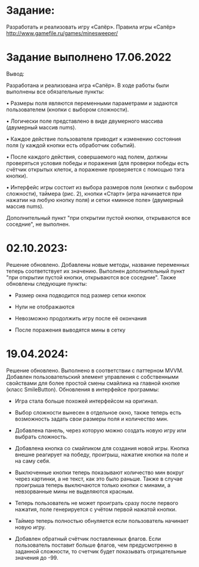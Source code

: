 # Задание:
Разработать и реализовать игру «Сапёр».
Правила игры «Сапёр» http://www.gamefile.ru/games/minesweeper/

# Задание выполнено 17.06.2022

Вывод: 

Разработана и реализована игра «Сапёр».
В ходе работы были выполнены все обязательные пункты:

•	Размеры поля являются переменными параметрами и задаются пользователем (кнопки с выбором сложности). 

•	Логически поле представлено в виде двумерного массива (двумерный массив nums).

•	Каждое действие пользователя приводит к изменению состояния поля (у каждой кнопки есть обработчик событий).

•	После каждого действия, совершаемого над полем, должны проверяться условия победы и поражения (для проверки победы есть счётчик открытых клеток, а поражение проверяется с помощью тэга кнопки).

•	Интерфейс игры состоит из выбора размеров поля (кнопки с выбором сложности), таймера (рис. 2), кнопки «Старт» (игра начинается при нажатии на любую кнопку поля) и сетки «минное поле» (двумерный массив nums).

Дополнительный пункт "при открытии пустой кнопки, открываются все соседние", не выполнен.

# 02.10.2023:

Решение обновлено. Добавлены новые методы, название переменных теперь соответствует их значению. Выполнен дополнительный пункт "при открытии пустой кнопки, открываются все соседние". Также обновлены следующие пункты:

* Размер окна подводится под размер сетки кнопок

* Нули не отображаются

* Невозможно продолжить игру после её окончания

* После поражения выводятся мины в сетку

# 19.04.2024:

Решение обновлено. Выполнено в соответствии с паттерном MVVM. Добавлен 
пользовательский элемент управления с собственными свойствами для более простой 
смены смайлика на главной кнопке (класс SmileButton). Обновления в интерфейсе программы:

* Игра стала больше похожей интерфейсом на оригинал.

* Выбор сложности вынесен в отдельное окно, также теперь есть возможность
задать свои размеры поля и количество мин.

* Добавлена панель, через которую можно создать новую игру или выбрать сложность.

* Добавлена кнопка со смайликом для создания новой игры. Кнопка внешне реагирует 
на победу, проигрыш, нажатие кнопки на поле и на саму себя.

* Выключенные кнопки теперь показывают количество мин вокруг через картинки, а не 
текст, как это было раньше. Также в случае проигрыша теперь выключаются только 
кнопки с минами, а невзорванные мины не выделяются красным.

* Теперь пользователь не может проиграть сразу после первого нажатия, поле 
генерируется с учётом первой нажатой кнопки.

* Таймер теперь полностью обнуляется если пользователь начинает новую игру.

* Добавлен обратный счётчик поставленных флагов. Если пользователь поставит больше 
флагов, чем предусмотренно в заданной сложности, то счетчик будет показывать 
отрицательные значения до -99.
